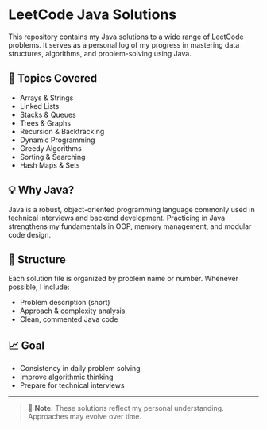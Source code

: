 # LeetCode Java Solutions

This repository contains my Java solutions to a wide range of LeetCode problems. It serves as a personal log of my progress in mastering data structures, algorithms, and problem-solving using Java.

## 🚀 Topics Covered

- Arrays & Strings
- Linked Lists
- Stacks & Queues
- Trees & Graphs
- Recursion & Backtracking
- Dynamic Programming
- Greedy Algorithms
- Sorting & Searching
- Hash Maps & Sets

## 💡 Why Java?

Java is a robust, object-oriented programming language commonly used in technical interviews and backend development. Practicing in Java strengthens my fundamentals in OOP, memory management, and modular code design.

## 📂 Structure

Each solution file is organized by problem name or number. Whenever possible, I include:
- Problem description (short)
- Approach & complexity analysis
- Clean, commented Java code

## 📈 Goal

- Consistency in daily problem solving
- Improve algorithmic thinking
- Prepare for technical interviews

---

> 📌 **Note:** These solutions reflect my personal understanding. Approaches may evolve over time.
